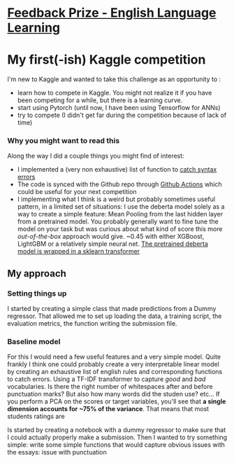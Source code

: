 # [Feedback Prize - English Language Learning](https://www.kaggle.com/competitions/feedback-prize-english-language-learning/overview)
 
# My first(-ish) Kaggle competition

I'm new to Kaggle and wanted to take this challenge as an opportunity to :
- learn how to compete in Kaggle. You might not realize it if you have been competing for a while, but there is a learning curve.
- start using Pytorch (until now, I have been using Tensorflow for ANNs)
- try to compete (I didn't get far during the competition because of lack of time)

### Why you might want to read this
Along the way I did a couple things you might find of interest:
- I implemented a (very non exhaustive) list of function to [catch syntax errors](https://github.com/josarago/kaggle--feedback-prize-ell/blob/main/english_utils.py)
- The code is synced with the Github repo  through [Github Actions](https://github.com/josarago/kaggle--feedback-prize-ell/blob/main/.github/workflows/main.yml) which could be useful for your next competition
- I implementing what I think is a weird but probably sometimes useful pattern, in a limited set of situations: I use the deberta model solely as a way to create a simple feature: Mean Pooling from the last hidden layer from a pretrained model. You probably generally want to fine tune the model on your task but was curious about what kind of score this more *out-of-the-box* approach would give. ~0.45 with either XGBoost, LightGBM or a relatively simple neural net. [The pretrained deberta model is wrapped in a sklearn transformer](https://github.com/josarago/kaggle--feedback-prize-ell/blob/fe7a51ce11021d2e773284addc16a08426228494/sklearn_transformers.py#L68)

## My approach
### Setting things up
I started by creating a simple class that made predictions from a Dummy regressor. That allowed me to set up loading the data, a training script, the evaluation metrics, the function writing the submission file. 

### Baseline model
For this I would need a few useful features and a very simple model. Quite frankly I think one could probably create a very interpretable linear model by creating an exhaustive list of english rules and corresponding functions to catch errors. Using a TF-IDF transformer to capture *good* and *bad* vocabularies. Is there the right number of whitespaces after and before punctuation marks? But also how many words did the studen use? etc...
If you perform a PCA on the scores or target variables, you'll see that **a single dimension accounts for ~75% of the variance**. That means that most students ratings are 



Is started by creating a notebook with a dummy regressor to make sure that I could actually properly make a submission.
Then I wanted to try something simple: write some simple functions that would capture obvious issues with the essays: issue with punctuation
